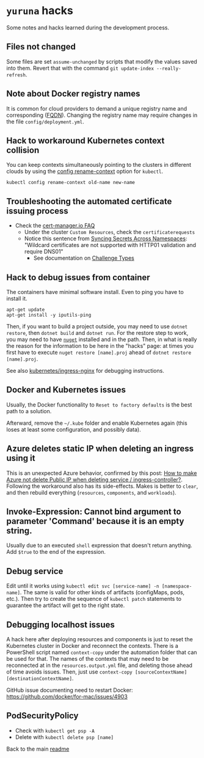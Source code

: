 # `yuruna` hacks

Some notes and hacks learned during the development process.

## Files not changed

Some files are set `assume-unchanged` by scripts that modify the values saved into them. Revert that with the command `git update-index --really-refresh`.

## Note about Docker registry names

It is common for cloud providers to demand a unique registry name and corresponding ([FQDN](https://en.wikipedia.org/wiki/Fully_qualified_domain_name)). Changing the registry name may require changes in the file `config/deployment.yml`.

## Hack to workaround Kubernetes context collision

You can keep contexts simultaneously pointing to the clusters in different clouds by using the [config rename-context](https://kubernetes.io/docs/reference/generated/kubectl/kubectl-commands#-em-rename-context-em-) option for `kubectl`.

```shell
kubectl config rename-context old-name new-name
```

## Troubleshooting the automated certificate issuing process

- Check the [cert-manager.io FAQ](https://cert-manager.io/docs/faq/acme/)
  - Under the cluster `Custom Resources`, check the `certificaterequests`
  - Notice this sentence from [Syncing Secrets Across Namespaces](https://cert-manager.io/docs/faq/kubed/): "Wildcard certificates are not supported with HTTP01 validation and require DNS01"
    - See documentation on [Challenge Types](https://letsencrypt.org/docs/challenge-types/)

## Hack to debug issues from container

The containers have minimal software install. Even to ping you have to install it.

```shell
apt-get update
apt-get install -y iputils-ping
```

Then, if you want to build a project outside, you may need to use `dotnet restore`, then `dotnet build` and `dotnet run`. For the restore step to work, you may need to have [`nuget`](https://docs.microsoft.com/en-us/nuget/install-nuget-client-tools) installed and in the path. Then, in what is really the reason for the information to be here in the "hacks" page: at times you first have to execute `nuget restore [name].proj` ahead of `dotnet restore [name].proj`.

See also [kubernetes/ingress-nginx](https://github.com/kubernetes/ingress-nginx/tree/master/docs/examples/grpc) for debugging instructions.

## Docker and Kubernetes issues

Usually, the Docker functionality to `Reset to factory defaults` is the best path to a solution.

Afterward, remove the `~/.kube` folder and enable Kubernetes again (this loses at least some configuration, and possibly data).

## Azure deletes static IP when deleting an ingress using it

This is an unexpected Azure behavior, confirmed by this post: [How to make Azure not delete Public IP when deleting service / ingress-controller?](https://www.javaer101.com/en/article/75709569.html). Following the workaround also has its side-effects. Makes is better to `clear`, and then rebuild everything (`resources`, `components`, and `workloads`).

## Invoke-Expression: Cannot bind argument to parameter 'Command' because it is an empty string.

Usually due to an executed `shell` expression that doesn't return anything. Add `$true` to the end of the expression.

## Debug service

Edit until it works using `kubectl edit svc [service-name] -n [namespace-name]`. The same is valid for other kinds of artifacts (configMaps, pods, etc.). Then try to create the sequence of `kubectl patch` statements to guarantee the artifact will get to the right state.

## Debugging localhost issues

A hack here after deploying resources and components is just to reset the Kubernetes cluster in Docker and reconnect the contexts. There is a PowerShell script named `context-copy` under the automation folder that can be used for that. The names of the contexts that may need to be reconnected at in the `resources.output.yml` file, and deleting those ahead of time avoids issues. Then, just use `context-copy [sourceContextName] [destinationContextName]`.

GitHub issue documenting need to restart Docker: <https://github.com/docker/for-mac/issues/4903>

## PodSecurityPolicy

- Check with `kubectl get psp -A`
- Delete with `kubectl delete psp [name]`

Back to the main [readme](../README.md)
